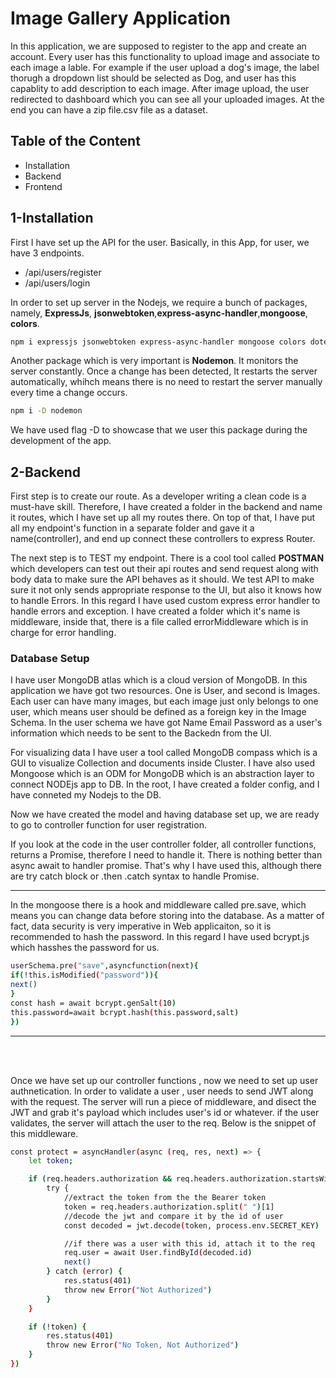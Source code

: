 <h1>Image Gallery Application</h1>
<p>
  In this application, we are supposed to register to the app and create an account. Every user has this functionality to upload image and associate to each image a lable. For example if
  the user upload a dog's image, the label thorugh a dropdown list should be selected as Dog, and user has this capablity to add description to each image.
  After image upload, the user redirected to dashboard which you can see all your uploaded images. At the end you can have a zip file.csv file as a dataset.
</p>

## Table of the Content

<ul>
  <li>Installation</li>
  <li>Backend</li>
  <li>Frontend</li>
</ul>

<h2>1-Installation</h2>
<p>First I have set up the API for the user. Basically, in this App, for user, we have 3 endpoints. 
<ul>
  <li>/api/users/register</li>
  <li>/api/users/login</li>
</ul>
</p>
<p>
  In order to set up server in the Nodejs, we require a bunch of packages, namely, <strong>ExpressJs</strong>, <strong>jsonwebtoken</strong>,<strong>express-async-handler</strong>,<strong>mongoose</strong>,
  <strong>colors</strong>.

</p>

```bash
npm i expressjs jsonwebtoken express-async-handler mongoose colors dotenv
```

<p>
  Another package which is very important is <strong>Nodemon</strong>. It monitors the server constantly. Once a change has been detected, It restarts the server automatically, whihch means there is no need to restart the server manually every time a change occurs.

```bash
npm i -D nodemon
```

We have used flag -D to showcase that we user this package during the development of the app.

</p>

<h2>2-Backend</h2>
<p>
  First step is to create our route. As a developer writing a clean code is a must-have skill. Therefore, I have created a folder in the backend and name it routes, which I have set up all my routes there.
  On top of that, I have put all my endpoint's function in a separate folder and gave it a name(controller), and end up connect these controllers to express Router.
</p>

<p>
  The next step is to TEST my endpoint. There is a cool tool called <strong>POSTMAN</strong> which developers can test out their api routes and send request along with body data to make sure the API behaves as it should.
  We test API to make sure it not only sends appropriate response to the UI, but also it knows how to handle Errors. In this regard I have used custom express error handler to handle errors and exception.
  I have created a folder which it's name is middleware, inside that, there is a file called errorMiddleware which is in charge for error handling.
</p>

<h3>
  Database Setup
</h3>
<p>
  I have user MongoDB atlas which is a cloud version of MongoDB. In this application we have got two resources. One is User, and second is Images. Each user can have many images, but each image just only belongs to one user, which means user should be defined as a foreign key in the Image Schema.
  In the user schema we have got <string>Name Email Password</string> as a user's information which needs to be sent to the Backedn from the UI.
</p>
<p>
  For visualizing data I have user a tool called MongoDB compass which is a GUI to visualize Collection and documents inside Cluster. I have also used Mongoose which is an ODM for MongoDB which is an abstraction layer to connect NODEjs app to DB. In the root, I have created a folder config, and I have conneted my Nodejs to the DB.
</p>

<p>
  Now we have created the model and having database set up, we are ready to go to controller function for user registration.
</p>

<p>
  If you look at the code in the user controller folder, all controller functions,  returns a Promise, therefore I need to handle it. There is nothing better than async await to handler promise. That's why I have used this, although there are try catch block or .then .catch syntax to handle Promise.
</p>

<hr/>

<p>In the mongoose there is a hook and middleware called pre.save, which means you can change data before storing into the database. As a matter of fact, data security is very imperative in Web applicaiton, so it is recommended to hash the password. In this regard I have used bcrypt.js which hasshes the password for us. 
</p>

```bash
userSchema.pre("save",asyncfunction(next){
if(!this.isModified("password")){
next()
}
const hash = await bcrypt.genSalt(10)
this.password=await bcrypt.hash(this.password,salt)
})
```

<hr/>
<br>
<br>
<p>
  Once we have set up our controller functions , now we need to set up user authnetication. In order to validate a user , user needs to send JWT along with the request. The server will run a piece of middleware, and disect the JWT and grab it's payload which includes user's id or whatever. if the user validates, the server will attach the user to the req. Below is the snippet of this middleware.
</p>

```bash
const protect = asyncHandler(async (req, res, next) => {
    let token;

    if (req.headers.authorization && req.headers.authorization.startsWith("Bearer ")) {
        try {
            //extract the token from the the Bearer token
            token = req.headers.authorization.split(" ")[1]
            //decode the jwt and compare it by the id of user
            const decoded = jwt.decode(token, process.env.SECRET_KEY)

            //if there was a user with this id, attach it to the req
            req.user = await User.findById(decoded.id)
            next()
        } catch (error) {
            res.status(401)
            throw new Error("Not Authorized")
        }
    }

    if (!token) {
        res.status(401)
        throw new Error("No Token, Not Authorized")
    }
})

```
